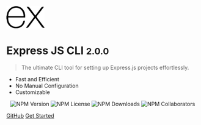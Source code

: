 <img src="_media/express-js-icon.svg" alt="logo" width="100">

# Express JS CLI <small>2.0.0</small>

> The ultimate CLI tool for setting up Express.js projects effortlessly.

- Fast and Efficient
- No Manual Configuration
- Customizable

<div align="center">
    <img alt="NPM Version" src="https://img.shields.io/npm/v/express-api-cli-tool?style=for-the-badge&link=https%3A%2F%2Fwww.npmjs.com%2Fpackage%2Fexpress-api-cli-tool%3FactiveTab%3Dversions">
   <img alt="NPM License" src="https://img.shields.io/npm/l/express-api-cli-tool?registry_uri=https%3A%2F%2Fregistry.npmjs.com&style=for-the-badge">
    <img alt="NPM Downloads" src="https://img.shields.io/npm/dy/express-api-cli-tool?style=for-the-badge&link=https%3A%2F%2Fwww.npmjs.com%2Fpackage%2Fexpress-api-cli-tool">
    <img alt="NPM Collaborators" src="https://img.shields.io/npm/collaborators/express-api-cli-tool?style=for-the-badge">
</div>

[GitHub](https://github.com/xRiot45/express-cli)
[Get Started](getting-started/introduction.md)

